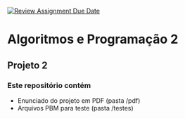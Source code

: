 [![Review Assignment Due Date](https://classroom.github.com/assets/deadline-readme-button-22041afd0340ce965d47ae6ef1cefeee28c7c493a6346c4f15d667ab976d596c.svg)](https://classroom.github.com/a/VvOP7-dL)
# Algoritmos e Programação 2
## Projeto 2



### Este repositório contém

- Enunciado do projeto em PDF (pasta /pdf)
- Arquivos PBM para teste (pasta /testes)
